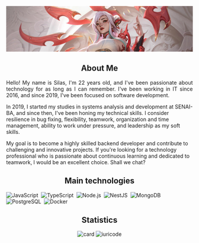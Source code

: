 <html>
<head>
	<meta http-equiv="Content-Type" content="text/html; charset=UTF-8" />
  <link rel="stylesheet" href="assets/styles/style.css">        
</head>
<body>
<section id="banner">
  <img src="assets/img/Irelia_crop.jpg" alt="Imagem 1">
</section>
<section id="aboutme">
<h1 align="center">About Me</h1>
  <p align="justify">
   Hello! My name is Silas, I'm 22 years old, and I've been passionate about technology for as long as I can remember. I've been working in IT since 2016, and since 2019, I've been focused on software development.

  In 2019, I started my studies in systems analysis and development at SENAI-BA, and since then, I've been honing my technical skills. I consider resilience in bug fixing, flexibility, teamwork, organization and time management, ability to work under pressure, and leadership as my soft skills.

  My goal is to become a highly skilled backend developer and contribute to challenging and innovative projects. If you're looking for a technology professional who is passionate about continuous learning and dedicated to teamwork, I would be an excellent choice. Shall we chat?  
  </p>
</section>

<section id="technologies">
<h1  align="center">Main technologies</h1>

![JavaScript](https://img.shields.io/badge/JavaScript-F7DF1E?style=for-the-badge&logo=javascript&logoColor=black)&nbsp;
![TypeScript](https://img.shields.io/badge/TypeScript-007ACC?style=for-the-badge&logo=typescript&logoColor=white)&nbsp;
![Node.js](https://img.shields.io/badge/Node.js-43853D?style=for-the-badge&logo=node.js&logoColor=white)&nbsp;
![NestJS](https://img.shields.io/badge/nestjs-%23E0234E.svg?style=for-the-badge&logo=nestjs&logoColor=white)&nbsp;
![MongoDB](https://img.shields.io/badge/MongoDB-4EA94B?style=for-the-badge&logo=mongodb&logoColor=white)&nbsp;
![PostgreSQL](https://img.shields.io/badge/PostgreSQL-316192?style=for-the-badge&logo=postgresql&logoColor=white)&nbsp;
![Docker](https://img.shields.io/badge/Docker-2496ED?style=for-the-badge&logo=docker&logoColor=white)&nbsp;
</section>

<section id="statistics" align="center">
<h1  align="center">Statistics</h1>

![card](https://github-readme-stats.vercel.app/api?username=iuricode&theme=dark&show_icons=true)
![iuricode](https://github-readme-stats.vercel.app/api/top-langs/?username=iuricode&hide=html&layout=compact&theme=dark&card_width=400)
</section>







<!-- <p align="center">
  <img src="assets/img/underconstruction.png" alt="Descrição da imagem">
</p> -->

</body>
</html>
